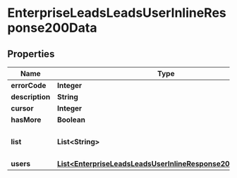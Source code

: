 # EnterpriseLeadsLeadsUserInlineResponse200Data

## Properties
Name | Type | Description | Notes
------------ | ------------- | ------------- | -------------
**errorCode** | **Integer** |  | 
**description** | **String** |  | 
**cursor** | **Integer** |  | 
**hasMore** | **Boolean** |  | 
**list** | **List&lt;String&gt;** | 用户OPENID (见users) |  [optional]
**users** | [**List&lt;EnterpriseLeadsLeadsUserInlineResponse200DataUsers&gt;**](EnterpriseLeadsLeadsUserInlineResponse200DataUsers.md) |  |  [optional]
